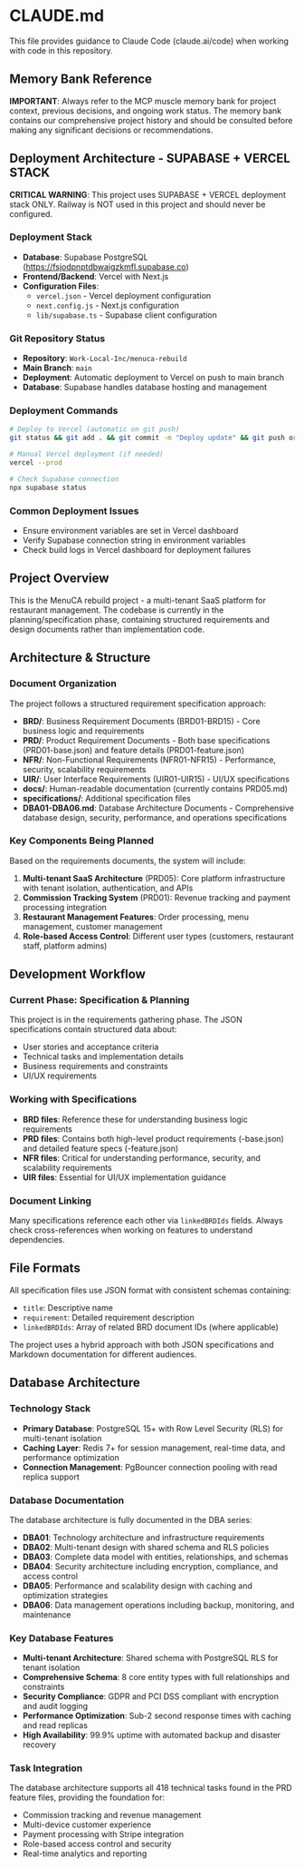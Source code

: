 # CLAUDE.md

This file provides guidance to Claude Code (claude.ai/code) when working with code in this repository.

## Memory Bank Reference

**IMPORTANT**: Always refer to the MCP muscle memory bank for project context, previous decisions, and ongoing work status. The memory bank contains our comprehensive project history and should be consulted before making any significant decisions or recommendations.

## Deployment Architecture - SUPABASE + VERCEL STACK

**CRITICAL WARNING**: This project uses SUPABASE + VERCEL deployment stack ONLY. Railway is NOT used in this project and should never be configured.

### Deployment Stack
- **Database**: Supabase PostgreSQL (https://fsjodpnptdbwaigzkmfl.supabase.co)
- **Frontend/Backend**: Vercel with Next.js
- **Configuration Files**: 
  - `vercel.json` - Vercel deployment configuration
  - `next.config.js` - Next.js configuration
  - `lib/supabase.ts` - Supabase client configuration

### Git Repository Status
- **Repository**: `Work-Local-Inc/menuca-rebuild`
- **Main Branch**: `main` 
- **Deployment**: Automatic deployment to Vercel on push to main branch
- **Database**: Supabase handles database hosting and management

### Deployment Commands
```bash
# Deploy to Vercel (automatic on git push)
git status && git add . && git commit -m "Deploy update" && git push origin main

# Manual Vercel deployment (if needed)
vercel --prod

# Check Supabase connection
npx supabase status
```

### Common Deployment Issues
- Ensure environment variables are set in Vercel dashboard
- Verify Supabase connection string in environment variables
- Check build logs in Vercel dashboard for deployment failures

## Project Overview

This is the MenuCA rebuild project - a multi-tenant SaaS platform for restaurant management. The codebase is currently in the planning/specification phase, containing structured requirements and design documents rather than implementation code.

## Architecture & Structure

### Document Organization
The project follows a structured requirement specification approach:

- **BRD/**: Business Requirement Documents (BRD01-BRD15) - Core business logic and requirements
- **PRD/**: Product Requirement Documents - Both base specifications (PRD01-base.json) and feature details (PRD01-feature.json)
- **NFR/**: Non-Functional Requirements (NFR01-NFR15) - Performance, security, scalability requirements  
- **UIR/**: User Interface Requirements (UIR01-UIR15) - UI/UX specifications
- **docs/**: Human-readable documentation (currently contains PRD05.md)
- **specifications/**: Additional specification files
- **DBA01-DBA06.md**: Database Architecture Documents - Comprehensive database design, security, performance, and operations specifications

### Key Components Being Planned

Based on the requirements documents, the system will include:

1. **Multi-tenant SaaS Architecture** (PRD05): Core platform infrastructure with tenant isolation, authentication, and APIs
2. **Commission Tracking System** (PRD01): Revenue tracking and payment processing integration
3. **Restaurant Management Features**: Order processing, menu management, customer management
4. **Role-based Access Control**: Different user types (customers, restaurant staff, platform admins)

## Development Workflow

### Current Phase: Specification & Planning
This project is in the requirements gathering phase. The JSON specifications contain structured data about:
- User stories and acceptance criteria
- Technical tasks and implementation details
- Business requirements and constraints
- UI/UX requirements

### Working with Specifications
- **BRD files**: Reference these for understanding business logic requirements
- **PRD files**: Contains both high-level product requirements (-base.json) and detailed feature specs (-feature.json)
- **NFR files**: Critical for understanding performance, security, and scalability requirements
- **UIR files**: Essential for UI/UX implementation guidance

### Document Linking
Many specifications reference each other via `linkedBRDIds` fields. Always check cross-references when working on features to understand dependencies.

## File Formats

All specification files use JSON format with consistent schemas containing:
- `title`: Descriptive name
- `requirement`: Detailed requirement description
- `linkedBRDIds`: Array of related BRD document IDs (where applicable)

The project uses a hybrid approach with both JSON specifications and Markdown documentation for different audiences.

## Database Architecture

### Technology Stack
- **Primary Database**: PostgreSQL 15+ with Row Level Security (RLS) for multi-tenant isolation
- **Caching Layer**: Redis 7+ for session management, real-time data, and performance optimization
- **Connection Management**: PgBouncer connection pooling with read replica support

### Database Documentation
The database architecture is fully documented in the DBA series:

- **DBA01**: Technology architecture and infrastructure requirements
- **DBA02**: Multi-tenant design with shared schema and RLS policies
- **DBA03**: Complete data model with entities, relationships, and schemas
- **DBA04**: Security architecture including encryption, compliance, and access control
- **DBA05**: Performance and scalability design with caching and optimization strategies
- **DBA06**: Data management operations including backup, monitoring, and maintenance

### Key Database Features
- **Multi-tenant Architecture**: Shared schema with PostgreSQL RLS for tenant isolation
- **Comprehensive Schema**: 8 core entity types with full relationships and constraints
- **Security Compliance**: GDPR and PCI DSS compliant with encryption and audit logging
- **Performance Optimization**: Sub-2 second response times with caching and read replicas
- **High Availability**: 99.9% uptime with automated backup and disaster recovery

### Task Integration
The database architecture supports all 418 technical tasks found in the PRD feature files, providing the foundation for:
- Commission tracking and revenue management
- Multi-device customer experience
- Payment processing with Stripe integration  
- Role-based access control and security
- Real-time analytics and reporting
